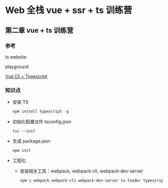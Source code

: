 # Web 全栈 vue + ssr + ts 训练营

## **第二章** **vue + ts 训练营**

### 参考

ts website

playground

[Vue Cli + Typescript](https://cn.vuejs.org/v2/guide/typescript.html)



### 知识点

- 安装 TS

  ```javascript
  npm install typescript -g
  ```

- 初始化配置文件 tsconfig.json

  ```
  tsc --init
  ```

- 生成 package.json

  ```
  npm init
  ```

- 工程化

  - 安装相关工具：webpack, webpack-cli, webpack-dev-server

    ```bash
    npm i webpack webpack-cli webpack-dev-server ts-loader typescript html-webpack-plugin
    ```

